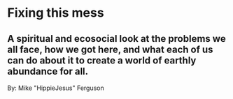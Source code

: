 # Fixing this mess
## A spiritual and ecosocial look at the problems we all face, how we got here, and what each of us can do about it to create a world of earthly abundance for all.

By:
Mike "HippieJesus" Ferguson

